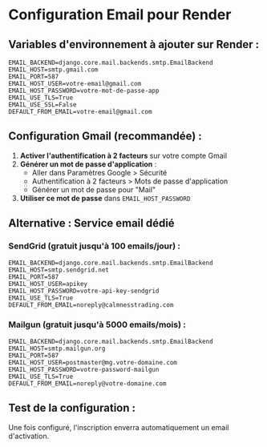 # Configuration Email pour Render

## Variables d'environnement à ajouter sur Render :

```
EMAIL_BACKEND=django.core.mail.backends.smtp.EmailBackend
EMAIL_HOST=smtp.gmail.com
EMAIL_PORT=587
EMAIL_HOST_USER=votre-email@gmail.com
EMAIL_HOST_PASSWORD=votre-mot-de-passe-app
EMAIL_USE_TLS=True
EMAIL_USE_SSL=False
DEFAULT_FROM_EMAIL=votre-email@gmail.com
```

## Configuration Gmail (recommandée) :

1. **Activer l'authentification à 2 facteurs** sur votre compte Gmail
2. **Générer un mot de passe d'application** :
   - Aller dans Paramètres Google > Sécurité
   - Authentification à 2 facteurs > Mots de passe d'application
   - Générer un mot de passe pour "Mail"
3. **Utiliser ce mot de passe** dans `EMAIL_HOST_PASSWORD`

## Alternative : Service email dédié

### SendGrid (gratuit jusqu'à 100 emails/jour) :
```
EMAIL_BACKEND=django.core.mail.backends.smtp.EmailBackend
EMAIL_HOST=smtp.sendgrid.net
EMAIL_PORT=587
EMAIL_HOST_USER=apikey
EMAIL_HOST_PASSWORD=votre-api-key-sendgrid
EMAIL_USE_TLS=True
DEFAULT_FROM_EMAIL=noreply@calmnesstrading.com
```

### Mailgun (gratuit jusqu'à 5000 emails/mois) :
```
EMAIL_BACKEND=django.core.mail.backends.smtp.EmailBackend
EMAIL_HOST=smtp.mailgun.org
EMAIL_PORT=587
EMAIL_HOST_USER=postmaster@mg.votre-domaine.com
EMAIL_HOST_PASSWORD=votre-password-mailgun
EMAIL_USE_TLS=True
DEFAULT_FROM_EMAIL=noreply@votre-domaine.com
```

## Test de la configuration :

Une fois configuré, l'inscription enverra automatiquement un email d'activation.
